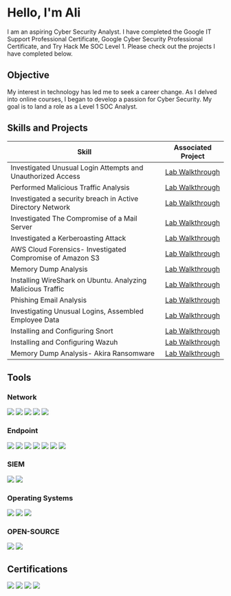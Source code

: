 # Hello, I'm Ali

I am an aspiring Cyber Security Analyst. I have completed the Google IT Support Professional Certificate, Google Cyber Security Professional Certificate, and Try Hack Me SOC Level 1. Please check out the projects I have completed below. 

## Objective

My interest in technology has led me to seek a career change. As I delved into online courses, I began to develop a passion for Cyber Security. My goal is to land a role as a Level 1 SOC Analyst. 

## Skills and Projects

| Skill                                         | Associated Project         |
|-----------------------------------------------|----------------------------|
| Investigated Unusual Login Attempts and Unauthorized Access     | <a href="https://github.com/timsar-am/Investigated-Unusual-Login-Attempts-and-Unauthorized-Access/tree/main">Lab Walkthrough</a>|
| Performed Malicious Traffic Analysis   | <a href="https://github.com/timsar-am/MalwareTrafficAnalysis">Lab Walkthrough</a>|
| Investigated a security breach in Active Directory Network   | <a href="https://github.com/timsar-am/InvestigatingASecurityBreachInActiveDirectoryNetwork/tree/main">Lab Walkthrough</a>|
| Investigated The Compromise of a Mail Server                | <a href="https://github.com/timsar-am/CompromiseOfMailServer/tree/main">Lab Walkthrough</a>|
| Investigated a Kerberoasting Attack | <a href="https://github.com/timsar-am/KerberoastingAttack/tree/main">Lab Walkthrough</a>|
| AWS Cloud Forensics- Investigated Compromise of Amazon S3 | <a href="https://github.com/timsar-am/AmazonS3Compromise/tree/main">Lab Walkthrough</a>|
| Memory Dump Analysis | <a href="https://github.com/timsar-am/MemoryDumpAnalysis/tree/main">Lab Walkthrough</a>|
| Installing WireShark on Ubuntu. Analyzing Malicious Traffic   | <a href="https://github.com/timsar-am/MaliciousTrafficAnalysis/tree/main">Lab Walkthrough</a>|
| Phishing Email Analysis | <a href="https://github.com/timsar-am/PhishingEmail/tree/main">Lab Walkthrough</a>|
| Investigating Unusual Logins, Assembled Employee Data | <a href="https://github.com/timsar-am/SQLGatheringEmployeeData/tree/main">Lab Walkthrough</a>|
| Installing and Configuring Snort | <a href="https://github.com/timsar-am/InstallingandConfiguringSnort/tree/main">Lab Walkthrough</a>|
| Installing and Configuring Wazuh | <a href="https://github.com/timsar-am/WazuhInstall/tree/main">Lab Walkthrough</a>|
| Memory Dump Analysis- Akira Ransomware | <a href="https://github.com/timsar-am/WazuhInstall/tree/main">Lab Walkthrough</a>|
## Tools

### Network
<div>
    <img src="https://img.shields.io/badge/-Wireshark-1679A7?&style=for-the-badge&logo=Wireshark&logoColor=white" />
  <img src="https://img.shields.io/badge/NETWORKMINER-black" />
  <img src="https://img.shields.io/badge/ZUI%20(BRIM)-orange" />
  <img src="https://img.shields.io/badge/SNORT-pink" />
   <img src="https://img.shields.io/badge/SQL-blue" />
    
</div>

### Endpoint
<div>
    <img src="https://img.shields.io/badge/-Velociraptor-4B275F?&style=for-the-badge&logo=Velociraptor&logoColor=white" />
  <img src="https://img.shields.io/badge/PORTMASTER-green" />
  <img src="https://img.shields.io/badge/MICROSOFT%20DEFENDER%20-blue" />
<img src="https://img.shields.io/badge/Windows%20Event%20Viewer-blue" />
    <img src="https://img.shields.io/badge/Volatility%203-red" />
    <img src="https://img.shields.io/badge/EvtxECmd-blue" />
     <img src="https://img.shields.io/badge/Timeline%20Explorer-Yellow" />
    
</div>

### SIEM
<div>
    <img src="https://img.shields.io/badge/-Splunk-000000?&style=for-the-badge&logo=Splunk&logoColor=white" />
     <img src="https://img.shields.io/badge/WAZUH-blue" />
</div>

### Operating Systems 

</div>
    <img src="https://img.shields.io/badge/Windows-blue" />  <img src="https://img.shields.io/badge/Ubuntu-orange" />  <img src="https://img.shields.io/badge/Kali%20Linux-blue"/>
</div>

### OPEN-SOURCE

<div>
    <img src="https://img.shields.io/badge/VIRUSTOTAL-blue" />
    <img src="https://img.shields.io/badge/CYBERCHEF-white" />
</div>


## Certifications

<div>
<img src="https://img.shields.io/badge/GOOGLE%20CYBER%20SECURITY%20PROFESSIONAL-yellow" />
<img src="https://img.shields.io/badge/TRY%20HACK%20ME%20SOC%20LEVEL%201-purple" />
<img src="https://img.shields.io/badge/GOOGLE%20IT%20SUPPORT%20PROFESSIONAL-%20brown" />
<img src="https://img.shields.io/badge/AWS%20Cloud%20Practitioner%20Essentials-orange" />
</div>

